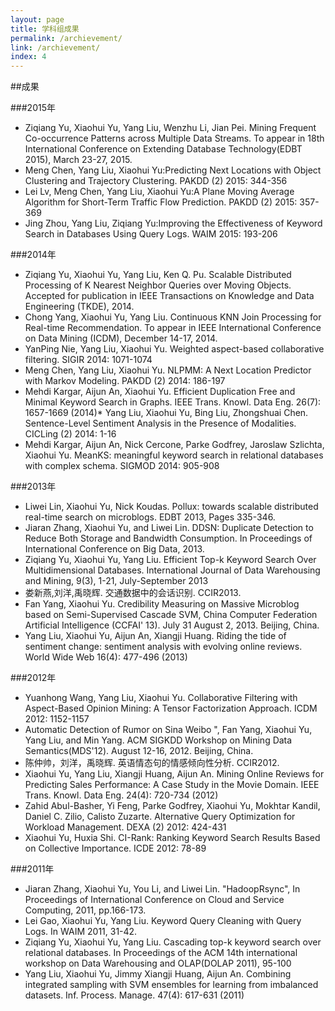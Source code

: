 ```yaml
---
layout: page
title: 学科组成果
permalink: /archievement/
link: /archievement/
index: 4
---
```


##成果

###2015年

* Ziqiang Yu, Xiaohui Yu, Yang Liu, Wenzhu Li, Jian Pei.  Mining Frequent Co-occurrence Patterns across Multiple Data Streams. To appear in 18th International Conference on Extending Database Technology(EDBT 2015), March 23-27, 2015.
* Meng Chen, Yang Liu, Xiaohui Yu:Predicting Next Locations with Object Clustering and Trajectory Clustering. PAKDD (2) 2015: 344-356
* Lei Lv, Meng Chen, Yang Liu, Xiaohui Yu:A Plane Moving Average Algorithm for Short-Term Traffic Flow Prediction. PAKDD (2) 2015: 357-369
* Jing Zhou, Yang Liu, Ziqiang Yu:Improving the Effectiveness of Keyword Search in Databases Using Query Logs. WAIM 2015: 193-206

###2014年

* Ziqiang Yu, Xiaohui Yu, Yang Liu, Ken Q. Pu. Scalable Distributed Processing of K Nearest Neighbor Queries over Moving Objects. Accepted for publication in IEEE Transactions on Knowledge and Data Engineering (TKDE), 2014.
* Chong Yang, Xiaohui Yu, Yang Liu. Continuous KNN Join Processing for Real-time Recommendation. To appear in IEEE International Conference on Data Mining (ICDM), December 14-17, 2014. 
* YanPing Nie, Yang Liu, Xiaohui Yu. Weighted aspect-based collaborative filtering. SIGIR 2014: 1071-1074
* Meng Chen, Yang Liu, Xiaohui Yu. NLPMM: A Next Location Predictor with Markov Modeling. PAKDD (2) 2014: 186-197
* Mehdi Kargar, Aijun An, Xiaohui Yu. Efficient Duplication Free and Minimal Keyword Search in Graphs. IEEE Trans. Knowl. Data Eng. 26(7): 1657-1669 (2014)* Yang Liu, Xiaohui Yu, Bing Liu, Zhongshuai Chen. Sentence-Level Sentiment Analysis in the Presence of Modalities. CICLing (2) 2014: 1-16
* Mehdi Kargar, Aijun An, Nick Cercone, Parke Godfrey, Jaroslaw Szlichta, Xiaohui Yu. MeanKS: meaningful keyword search in relational databases with complex schema. SIGMOD 2014: 905-908

###2013年

* Liwei Lin, Xiaohui Yu, Nick Koudas. Pollux: towards scalable distributed real-time search on microblogs. EDBT 2013, Pages 335-346.
* Jiaran Zhang, Xiaohui Yu, and Liwei Lin. DDSN: Duplicate Detection to Reduce Both Storage and Bandwidth Consumption. In Proceedings of International Conference on Big Data, 2013.
* Ziqiang Yu, Xiaohui Yu, Yang Liu. Efficient Top-k Keyword Search Over Multidimensional Databases. International Journal of Data Warehousing and Mining, 9(3), 1-21, July-September 2013
* 娄新燕,刘洋,禹晓辉. 交通数据中的会话识别. CCIR2013.
* Fan Yang, Xiaohui Yu. Credibility Measuring on Massive Microblog based on Semi-Supervised Cascade SVM, China Computer Federation Artificial Intelligence (CCFAI' 13). July 31 August 2, 2013. Beijing, China.
* Yang Liu, Xiaohui Yu, Aijun An, Xiangji Huang. Riding the tide of sentiment change: sentiment analysis with evolving online reviews. World Wide Web 16(4): 477-496 (2013)

###2012年

* Yuanhong Wang, Yang Liu, Xiaohui Yu. Collaborative Filtering with Aspect-Based Opinion Mining: A Tensor Factorization Approach. ICDM 2012: 1152-1157
* Automatic Detection of Rumor on Sina Weibo ", Fan Yang, Xiaohui Yu, Yang Liu, and Min Yang. ACM SIGKDD Workshop on Mining Data Semantics(MDS'12). August 12-16, 2012. Beijing, China.
* 陈仲帅，刘洋，禹晓辉. 英语情态句的情感倾向性分析. CCIR2012.
* Xiaohui Yu, Yang Liu, Xiangji Huang, Aijun An. Mining Online Reviews for Predicting Sales Performance: A Case Study in the Movie Domain. IEEE Trans. Knowl. Data Eng. 24(4): 720-734 (2012)
* Zahid Abul-Basher, Yi Feng, Parke Godfrey, Xiaohui Yu, Mokhtar Kandil, Daniel C. Zilio, Calisto Zuzarte. Alternative Query Optimization for Workload Management. DEXA (2) 2012: 424-431
* Xiaohui Yu, Huxia Shi. CI-Rank: Ranking Keyword Search Results Based on Collective Importance. ICDE 2012: 78-89

###2011年

* Jiaran Zhang, Xiaohui Yu, You Li, and Liwei Lin. "HadoopRsync", In Proceedings of International Conference on Cloud and Service Computing, 2011, pp.166-173.
* Lei Gao, Xiaohui Yu, Yang Liu.  Keyword Query Cleaning with Query Logs. In WAIM 2011, 31-42.
* Ziqiang Yu, Xiaohui Yu, Yang Liu. Cascading top-k keyword search over relational databases. In Proceedings of the ACM 14th international workshop on Data Warehousing and OLAP(DOLAP 2011), 95-100
* Yang Liu, Xiaohui Yu, Jimmy Xiangji Huang, Aijun An. Combining integrated sampling with SVM ensembles for learning from imbalanced datasets. Inf. Process. Manage. 47(4): 617-631 (2011)